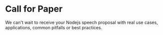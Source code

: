 Call for Paper
==============

We can't wait to receive your Nodejs speech proposal with real use cases, applications, common pitfalls or best practices. 


<!---
So if you think you have something to say 
get in contact with us and submit your paper via [TBD](#)]
--->